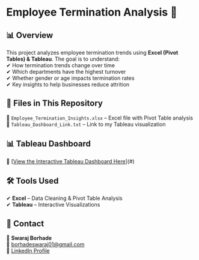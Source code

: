# Employee Termination Analysis 🚀  

## 📊 Overview  
This project analyzes employee termination trends using **Excel (Pivot Tables) & Tableau**. The goal is to understand:  
✔ How termination trends change over time  
✔ Which departments have the highest turnover  
✔ Whether gender or age impacts termination rates  
✔ Key insights to help businesses reduce attrition  

## 📂 Files in This Repository  
📌 `Employee_Termination_Insights.xlsx` – Excel file with Pivot Table analysis  
📌 `Tableau_Dashboard_Link.txt` – Link to my Tableau visualization  

## 📊 Tableau Dashboard  
🔗 [[View the Interactive Tableau Dashboard Here](https://public.tableau.com/app/profile/swaraj.borhade/vizzes)](#) 

## 🛠 Tools Used  
✔ **Excel** – Data Cleaning & Pivot Table Analysis  
✔ **Tableau** – Interactive Visualizations  

## 📢 Contact  
👤 **Swaraj Borhade**  
📧 borhadeswaraj01@gmail.com  
🔗 [LinkedIn Profile](https://www.linkedin.com/in/swaraj-borhade)  
